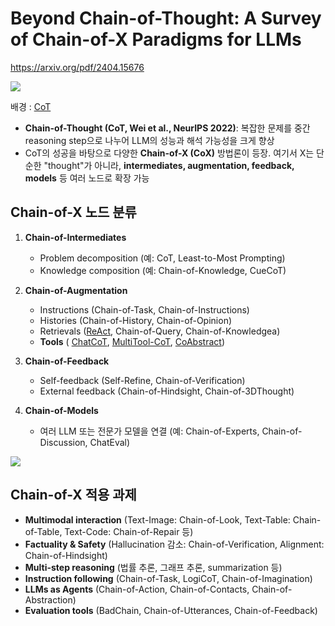 # Beyond Chain-of-Thought: A Survey of Chain-of-X Paradigms for LLMs

https://arxiv.org/pdf/2404.15676


![](<./Images/Pasted image 20250902174928.png>)


배경 :
[CoT](<../Method/CoT.md>)
- **Chain-of-Thought (CoT, Wei et al., NeurIPS 2022)**: 복잡한 문제를 중간 reasoning step으로 나누어 LLM의 성능과 해석 가능성을 크게 향상
- CoT의 성공을 바탕으로 다양한 **Chain-of-X (CoX)** 방법론이 등장. 여기서 X는 단순한 "thought"가 아니라, **intermediates, augmentation, feedback, models** 등 여러 노드로 확장 가능


## Chain-of-X 노드 분류

1. **Chain-of-Intermediates**
    - Problem decomposition (예: CoT, Least-to-Most Prompting)
    - Knowledge composition (예: Chain-of-Knowledge, CueCoT)

2. **Chain-of-Augmentation**
    - Instructions (Chain-of-Task, Chain-of-Instructions)
    - Histories (Chain-of-History, Chain-of-Opinion)
    - Retrievals ([ReAct](<../Method/ReAct.md>), Chain-of-Query, Chain-of-Knowledgea) 
    - **Tools** ( [ChatCoT](<../Method/ChatCoT.md>), [MultiTool-CoT](<../Method/MultiTool-CoT.md>), [CoAbstract](<../Method/CoAbstract.md>)) 

3. **Chain-of-Feedback**
    - Self-feedback (Self-Refine, Chain-of-Verification)
    - External feedback (Chain-of-Hindsight, Chain-of-3DThought)

4. **Chain-of-Models**
    - 여러 LLM 또는 전문가 모델을 연결 (예: Chain-of-Experts, Chain-of-Discussion, ChatEval)

![](<./Images/Pasted image 20250902190122.png>)


## Chain-of-X 적용 과제

- **Multimodal interaction** (Text-Image: Chain-of-Look, Text-Table: Chain-of-Table, Text-Code: Chain-of-Repair 등)
- **Factuality & Safety** (Hallucination 감소: Chain-of-Verification, Alignment: Chain-of-Hindsight)
- **Multi-step reasoning** (법률 추론, 그래프 추론, summarization 등)
- **Instruction following** (Chain-of-Task, LogiCoT, Chain-of-Imagination)
- **LLMs as Agents** (Chain-of-Action, Chain-of-Contacts, Chain-of-Abstraction)
- **Evaluation tools** (BadChain, Chain-of-Utterances, Chain-of-Feedback)